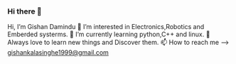 ### Hi there 👋
Hi, I’m Gishan Damindu
👀 I’m interested in Electronics,Robotics and Emberded systerms.
🌱 I’m currently learning python,C++ and linux.
💞️ Always love to learn new things and Discover them.
📫 How to reach me --> gishankalasinghe1999@gmail.com

<!--
**GishanDaminduDK/GishanDaminduDK** is a ✨ _special_ ✨ repository because its `README.md` (this file) appears on your GitHub profile.

